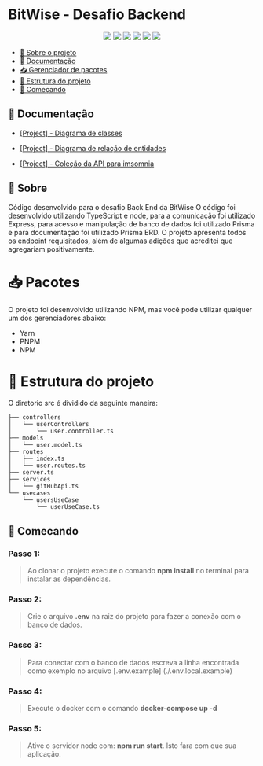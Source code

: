 <h1>BitWise - Desafio Backend</h1>

<p align="center">
  <img src="https://img.shields.io/badge/express.js-%23404d59.svg?style=for-the-badge&logo=express&logoColor=%2361DAFB"/>
  <img src="https://img.shields.io/badge/node.js-6DA55F?style=for-the-badge&logo=node.js&logoColor=white"/>
  <img src="https://img.shields.io/badge/docker-%230db7ed.svg?style=for-the-badge&logo=docker&logoColor=white"/>
  <img src="https://img.shields.io/badge/typescript-%23007ACC.svg?style=for-the-badge&logo=typescript&logoColor=white"/>
  <img src="https://img.shields.io/badge/Prisma-3982CE?style=for-the-badge&logo=Prisma&logoColor=white"/>
  <img src="https://img.shields.io/badge/postgres-%23316192.svg?style=for-the-badge&logo=postgresql&logoColor=white"/>
</p>

- [📑 Sobre o projeto](#-sobre)
- [📖 Documentação](#-documentacao)
- [📥 Gerenciador de pacotes](#-pacotes)
- [📑 Estrutura do projeto](#📑-estrutura-do-projeto)
- [🚀 Começando](#-comecando)

## 📖 Documentação

- [[Project] - Diagrama de classes](./DOCS/diagram.png)

- [[Project] - Diagrama de relação de entidades](./DOCS/ERD.png)

- [[Project] - Coleção da API para imsomnia](./DOCS/Insomnia_2023-06-13.json)

## 📑 Sobre

Código desenvolvido para o desafio Back End da BitWise
O código foi desenvolvido utilizando TypeScript e node, para a comunicação foi utilizado Express, para acesso e manipulação de banco de dados foi utilizado Prisma e para documentação foi utilizado Prisma ERD.
O projeto apresenta todos os endpoint requisitados, além de algumas adições que acreditei que agregariam positivamente.

# 📥 Pacotes

O projeto foi desenvolvido utilizando NPM, mas você pode utilizar qualquer um dos gerenciadores abaixo:

- Yarn
- PNPM
- NPM

# 📑 Estrutura do projeto
O diretorio src é dividido da seguinte maneira:
```
├── controllers
│   └── userControllers
│       └── user.controller.ts
├── models
│   └── user.model.ts
├── routes
│   ├── index.ts
│   └── user.routes.ts
├── server.ts
├── services
│   └── gitHubApi.ts
└── usecases
    └── usersUseCase
        └── userUseCase.ts
```

## 🚀 Comecando

### Passo 1:

> Ao clonar o projeto execute o comando **npm install** no terminal para instalar as dependências.

### Passo 2:

> Crie o arquivo **.env** na raiz do projeto para fazer a conexão com o banco de dados.

### Passo 3:

> Para conectar com o banco de dados escreva a linha encontrada como exemplo no arquivo [.env.example] (./.env.local.example)

### Passo 4:

> Execute o docker com o comando **docker-compose up -d**

### Passo 5:

> Ative o servidor node com: **npm run start**. Isto fara com que sua aplicação.
